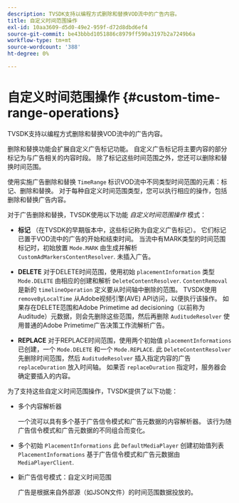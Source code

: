 ```yaml
---
description: TVSDK支持以编程方式删除和替换VOD流中的广告内容。
title: 自定义时间范围操作
exl-id: 10aa3609-d5d0-49e2-959f-d72d8dbd6ef4
source-git-commit: be43bbbd1051886c8979ff590a3197b2a7249b6a
workflow-type: tm+mt
source-wordcount: '388'
ht-degree: 0%

---
```


# 自定义时间范围操作 {#custom-time-range-operations}

TVSDK支持以编程方式删除和替换VOD流中的广告内容。

删除和替换功能会扩展自定义广告标记功能。 自定义广告标记将主要内容的部分标记为与广告相关的内容时段。 除了标记这些时间范围之外，您还可以删除和替换时间范围。

使用实施广告删除和替换 `TimeRange` 标识VOD流中不同类型时间范围的元素：标记、删除和替换。 对于每种自定义时间范围类型，您可以执行相应的操作，包括删除和替换广告内容。

对于广告删除和替换，TVSDK使用以下功能 *自定义时间范围操作* 模式：

* **标记**
（在TVSDK的早期版本中，这些标记称为自定义广告标记）。 它们标记已置于VOD流中的广告的开始和结束时间。 当流中有MARK类型的时间范围标记时，初始放置 
`Mode.MARK` 由生成并解析 `CustomAdMarkersContentResolver`. 未插入广告。

* **DELETE**
对于DELETE时间范围，使用初始 
`placementInformation` 类型 `Mode.DELETE` 由相应的创建和解析 `DeleteContentResolver`. `ContentRemoval` 是新的 `timelineOperation` 定义要从时间轴中删除的范围。 TVSDK使用 `removeByLocalTime` 从Adobe视频引擎(AVE) API访问，以便执行该操作。 如果存在DELETE范围和Adobe Primetime ad decisioning（以前称为Auditude）元数据，则会先删除这些范围，然后再删除 `AuditudeResolver` 使用普通的Adobe Primetime广告决策工作流解析广告。

* **REPLACE**
对于REPLACE时间范围，使用两个初始值 
`placementInformations` 已创建，一个 `Mode.DELETE` 和一个 `Mode.REPLACE`. 此 `DeleteContentResolver` 先删除时间范围，然后 `AuditudeResolver` 插入指定内容的广告 `replaceDuration` 放入时间轴。 如果否 `replaceDuration` 指定时，服务器会确定要插入的内容。

为了支持这些自定义时间范围操作，TVSDK提供了以下功能：

* 多个内容解析器

   一个流可以具有多个基于广告信令模式和广告元数据的内容解析器。 该行为随广告信令模式和广告元数据的不同组合而变化。
* 多个初始 `PlacementInformations` 此 `DefaultMediaPlayer` 创建初始值列表 `PlacementInformations` 基于广告信令模式和广告元数据由 `MediaPlayerClient`.

* 新广告信号模式：自定义时间范围

   广告是根据来自外部源（如JSON文件）的时间范围数据投放的。
